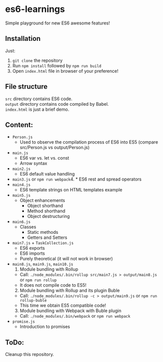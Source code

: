 # es6-learnings
Simple playground for new ES6 awesome features!

## Installation
Just:

1. `git clone` the repository  
2. Run `npm install` followed by `npm run build`  
3. Open `index.html` file in browser of your preference!  

## File structure
`src` directory contains ES6 code.  
`output` directory contains code compiled by Babel.  
`index.html` is just a brief demo.

## Content:
* `Person.js`
  * Used to observe the compilation process of ES6 into ES5 (compare src/Person.js vs output/Person.js)
* `main.js`
  * ES6 var vs. let vs. const
  * Arrow syntax
* `main2.js`
  * ES6 default value handling
* `main3.js`
 or `npm run webpack`4.   * ES6 rest and spread operators
* `main4.js`
  * ES6 template strings on HTML templates example
* `main5.js`
  * Object enhancements
    * Object shorthand
    * Method shorthand
    * Object destructuring
* `main6.js`
  * Classes
    * Static methods
    * Getters and Setters
* `main7.js` + `TaskCollection.js`
  * ES6 exports
  * ES6 imports
  * Purely theoretical (it will not work in browser)
* `main8.js`, `main9.js`, `main10.js`
  1. Module bundling with Rollup
    * Call: `./node_modules/.bin/rollup src/main7.js > output/main8.js` or `npm run rollup`
    * It does not compile code to ES5!
  2. Module bundling with Rollup and its plugin Buble
    * Call: `./node_modules/.bin/rollup -c > output/main9.js` or `npm run rollup-buble`
    * This time we obtain ES5 compatible code!
  3. Module bundling with Webpack with Buble plugin
    * Call: `./node_modules/.bin/webpack` or `npm run webpack`
* `promise.js`
  * Introduction to promises
  
## ToDo:
Cleanup this repository.
